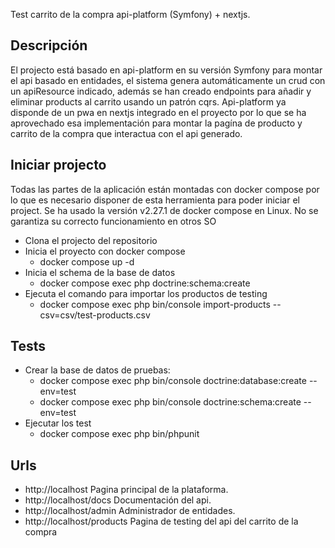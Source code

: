 Test carrito de la compra api-platform (Symfony) + nextjs.

## Descripción

El projecto está basado en api-platform en su versión Symfony para montar el api basado en entidades, el sistema genera automáticamente un crud con un apiResource indicado, además se han creado endpoints para añadir y eliminar products al carrito usando un patrón cqrs. Api-platform ya disponde de un pwa en nextjs integrado en el proyecto por lo que se ha aprovechado esa implementación para montar la pagína de producto y carrito de la compra que interactua con el api generado.

## Iniciar projecto

Todas las partes de la aplicación están montadas con docker compose por lo que es necesario disponer de esta herramienta para poder iniciar el project.
Se ha usado la versión v2.27.1 de docker compose en Linux. No se garantiza su correcto funcionamiento en otros SO

* Clona el projecto del repositorio
* Inicia el proyecto con docker compose
    * docker compose up -d
* Inicia el schema de la base de datos
    * docker compose exec php doctrine:schema:create
* Ejecuta el comando para importar los productos de testing
    * docker compose exec php bin/console import-products --csv=csv/test-products.csv

## Tests

* Crear la base de datos de pruebas: 
    * docker compose exec php bin/console doctrine:database:create --env=test
    * docker compose exec php bin/console doctrine:schema:create --env=test
* Ejecutar los test
    * docker compose exec php bin/phpunit

## Urls

* http://localhost Pagina principal de la plataforma.
* http://localhost/docs Documentación del api.
* http://localhost/admin Administrador de entidades.
* http://localhost/products Pagina de testing del api del carrito de la compra
